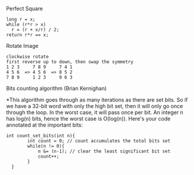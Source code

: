 
Perfect Square

    long r = x;
    while (r*r > x)
      r = (r + x/r) / 2;
    return r*r == x;
    
Rotate Image

    clockwise rotate
    first reverse up to down, then swap the symmetry 
    1 2 3     7 8 9     7 4 1
    4 5 6  => 4 5 6  => 8 5 2
    7 8 9     1 2 3     9 6 3

Bits counting algorithm (Brian Kernighan)

*This algorithm goes through as many iterations as there are set bits. So if we have a 32-bit word with only the high bit set, then it will only go once through the loop. In the worst case, it will pass once per bit. An integer n has log(n) bits, hence the worst case is O(log(n)). Here's your code annotated at the important bits:

    int count_set_bits(int n){
            int count = 0; // count accumulates the total bits set 
            while(n != 0){
                n &= (n-1); // clear the least significant bit set
                count++;
            }
      }

